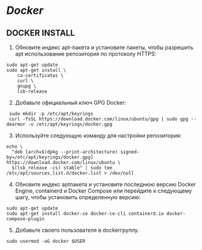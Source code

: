 # ***Docker***

## **DOCKER INSTALL**
1. Обновите индекс apt-пакета и установите пакеты, чтобы разрешить apt использование репозитория по протоколу HTTPS:
```
sudo apt-get update
sudo apt-get install \
    ca-certificates \
    curl \
    gnupg \
    lsb-release
```
2. Добавьте официальный ключ GPG Docker:
```
 sudo mkdir -p /etc/apt/keyrings
 curl -fsSL https://download.docker.com/linux/ubuntu/gpg | sudo gpg --dearmor -o /etc/apt/keyrings/docker.gpg
```
3. Используйте следующую команду для настройки репозитория:
```
echo \
  "deb [arch=$(dpkg --print-architecture) signed-by=/etc/apt/keyrings/docker.gpg] https://download.docker.com/linux/ubuntu \
  $(lsb_release -cs) stable" | sudo tee /etc/apt/sources.list.d/docker.list > /dev/null
```
4. Обновите индекс aptпакета и установите последнюю версию Docker Engine, containerd и Docker Compose или перейдите к следующему шагу, чтобы установить определенную версию:
```
sudo apt-get update
sudo apt-get install docker-ce docker-ce-cli containerd.io docker-compose-plugin
```
5. Добавьте своего пользователя в dockerгруппу.
```
sudo usermod -aG docker $USER
```

